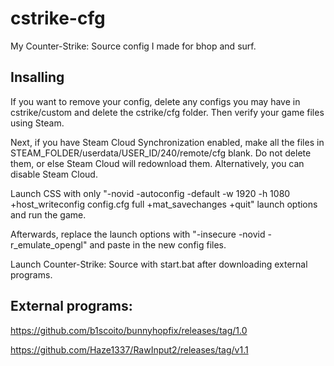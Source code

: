 # cstrike-cfg

My Counter-Strike: Source config I made for bhop and surf.

## Insalling

If you want to remove your config, delete any configs you may have in cstrike/custom and delete the cstrike/cfg folder. 
Then verify your game files using Steam.

Next, if you have Steam Cloud Synchronization enabled, make all the files in STEAM_FOLDER/userdata/USER_ID/240/remote/cfg blank. 
Do not delete them, or else Steam Cloud will redownload them. Alternatively, you can disable Steam Cloud.

Launch CSS with only "-novid -autoconfig -default -w 1920 -h 1080 +host_writeconfig config.cfg full +mat_savechanges +quit" launch options and run the game.

Afterwards,  replace the launch options with "-insecure -novid -r_emulate_opengl" and paste in the new config files.

Launch Counter-Strike: Source with start.bat after downloading external programs.

## External programs:

https://github.com/b1scoito/bunnyhopfix/releases/tag/1.0

https://github.com/Haze1337/RawInput2/releases/tag/v1.1
